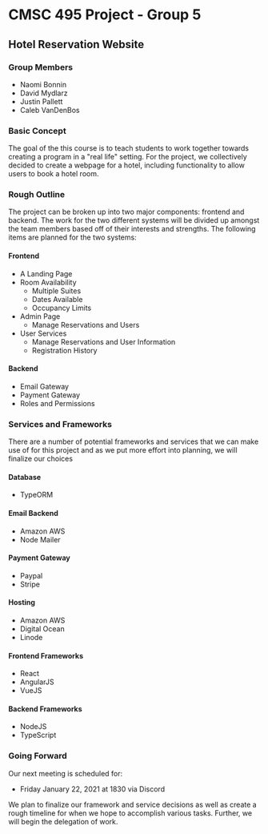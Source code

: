 # CMSC 495 Project - Group 5
## Hotel Reservation Website

### Group Members
- Naomi Bonnin
- David Mydlarz
- Justin Pallett
- Caleb VanDenBos

### Basic Concept

The goal of the this course is to teach students to work together towards creating a program in a "real life" setting.  For the project, we collectively decided to create a webpage for a hotel, including functionality to allow users to book a hotel room.

### Rough Outline

The project can be broken up into two major components: frontend and backend.  The work for the two different systems will be divided up amongst the team members based off of their interests and strengths.  The following items are planned for the two systems:

#### Frontend

- A Landing Page
- Room Availability
  - Multiple Suites
  - Dates Available
  - Occupancy Limits
- Admin Page
  - Manage Reservations and Users
- User Services
  - Manage Reservations and User Information
  - Registration History

#### Backend

- Email Gateway
- Payment Gateway
- Roles and Permissions

### Services and Frameworks

There are a number of potential frameworks and services that we can make use of for this project and as we put more effort into planning, we will finalize our choices

#### Database

- TypeORM

#### Email Backend

- Amazon AWS
- Node Mailer

#### Payment Gateway

- Paypal
- Stripe

#### Hosting

- Amazon AWS
- Digital Ocean
- Linode

#### Frontend Frameworks

- React
- AngularJS
- VueJS

#### Backend Frameworks

- NodeJS
- TypeScript

### Going Forward

Our next meeting is scheduled for:

- Friday January 22, 2021 at 1830 via Discord

We plan to finalize our framework and service decisions as well as create a rough timeline for when we hope to accomplish various tasks.  Further, we will begin the delegation of work.
